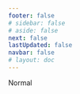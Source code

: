 ```yaml
---
footer: false
# sidebar: false
# aside: false
next: false
lastUpdated: false
navbar: false
# layout: doc
---
```


<script setup>
const chatPrompts = [
  // خدمات کسب و کار (بلوک اول)
  { id: "1", text: "ثبت شرکت در امارات", category: "business" },
  { id: "2", text: "راه‌اندازی شرکت Mainland", category: "business" },
  { id: "3", text: "ثبت شرکت در Free Zone", category: "business" },
  { id: "4", text: "تأسیس شرکت Offshore", category: "business" },
  { id: "5", text: "ویزای فریلنسری امارات", category: "business" },
  { id: "6", text: "مجوز تجاری دبی", category: "business" },
  { id: "7", text: "الزامات مجوز تجاری امارات", category: "business" },
  { id: "23", text: "راه‌اندازی کسب و کار در امارات", category: "business" },
  { id: "24", text: "مناطق آزاد دبی", category: "business" },
  { id: "25", text: "ثبت شرکت در امارات", category: "business" },
  { id: "26", text: "ویزای فریلنسری امارات", category: "business" },
  
  // ویزا و مهاجرت
  { id: "8", text: "درخواست Golden Visa امارات", category: "visa" },
  { id: "9", text: "ویزای کار امارات", category: "visa" },
  { id: "10", text: "اسپانسرشیپ ویزای خانوادگی در امارات", category: "visa" },
  { id: "11", text: "الزامات آزمایش پزشکی ویزا", category: "visa" },
  { id: "12", text: "فرآیند ویزای اقامت امارات", category: "visa" },
  { id: "27", text: "شرایط ویزای امارات", category: "visa" },
  
  // حقوقی و اسناد
  { id: "13", text: "درخواست Emirates ID", category: "legal" },
  { id: "14", text: "تصدیق مدارک امارات", category: "legal" },
  { id: "15", text: "وکالتنامه در امارات", category: "legal" },
  { id: "16", text: "بررسی قرارداد تجاری امارات", category: "legal" },
  { id: "40", text: "تمدید Emirates ID", category: "legal" },
  
  // خدمات مالی
  { id: "17", text: "حساب بانکی شرکتی امارات", category: "finance" },
  { id: "18", text: "ثبت مالیاتی امارات (VAT)", category: "finance" },
  { id: "19", text: "خدمات حسابداری در امارات", category: "finance" },
  { id: "20", text: "مقررات اقتصادی امارات", category: "finance" },
  { id: "41", text: "خدمات بانکی امارات", category: "finance" },
  
  // املاک و خدمات
  { id: "21", text: "سرمایه‌گذاری ملکی در امارات", category: "property" },
  { id: "22", text: "اجاره دفتر کار در دبی", category: "property" },

  // بهداشت و درمان
  { id: "47", text: "بیمه درمانی امارات", category: "healthcare" },
  { id: "48", text: "بهترین بیمارستان‌های دبی", category: "healthcare" },
  { id: "49", text: "چکاپ پزشکی امارات", category: "healthcare" },
  
  // گردشگری و تفریحات
  { id: "28", text: "جاذبه‌های گردشگری دبی", category: "travel" },
  { id: "29", text: "Expo City دبی", category: "attractions" },
  { id: "30", text: "بلیط Dubai Frame", category: "attractions" },
  { id: "31", text: "بلیط برج خلیفه", category: "attractions" },
  { id: "32", text: "موزه آینده", category: "attractions" },
  { id: "33", text: "لوور ابوظبی", category: "attractions" },
  { id: "34", text: "فراری ورلد ابوظبی", category: "attractions" },
  { id: "35", text: "خرید در دبی مال", category: "shopping" },
]
</script>

<AIChat :prompts="chatPrompts" />

<userStyle>Normal</userStyle>